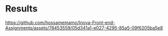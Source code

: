 # Results


https://github.com/hossamemamo/Inova-Front-end-Assignments/assets/78453559/05d341a1-e027-4295-85a5-09f6205ba5e8

